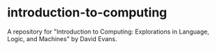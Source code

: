 # introduction-to-computing
A repository for "Introduction to Computing: Explorations in Language, Logic, and Machines" by David Evans.
